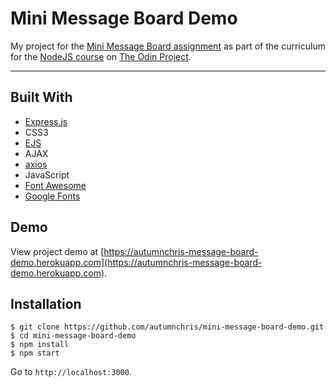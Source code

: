 # Mini Message Board Demo

My project for the [Mini Message Board assignment](https://www.theodinproject.com/courses/nodejs/lessons/mini-message-board) as part of the curriculum for the [NodeJS course](https://www.theodinproject.com/courses/nodejs) on [The Odin Project](https://www.theodinproject.com).

---

## Built With
* [Express.js](https://expressjs.com)
* CSS3
* [EJS](https://ejs.co)
* AJAX
* [axios](https://github.com/axios/axios)
* JavaScript
* [Font Awesome](https://fontawesome.com)
* [Google Fonts](https://fonts.google.com)

## Demo

View project demo at [https://autumnchris-message-board-demo.herokuapp.com](https://autumnchris-message-board-demo.herokuapp.com).

## Installation

```
$ git clone https://github.com/autumnchris/mini-message-board-demo.git
$ cd mini-message-board-demo
$ npm install
$ npm start
```

Go to `http://localhost:3000`.
